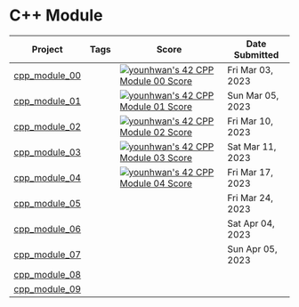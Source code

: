 # C++ Module

| Project                          | Tags                        | Score | Date Submitted   |
| -------------------------------- | --------------------------- | ----- | ---------------- |
| [cpp_module_00](./cpp_module_00) |  | [![younhwan's 42 CPP Module 00 Score](https://badge42.vercel.app/api/v2/cl8h1sspf00640gjzpe8t5f1y/project/3003522)](https://github.com/JaeSeoKim/badge42) | Fri Mar 03, 2023 |
| [cpp_module_01](./cpp_module_01) |  | [![younhwan's 42 CPP Module 01 Score](https://badge42.vercel.app/api/v2/cl8h1sspf00640gjzpe8t5f1y/project/3013876)](https://github.com/JaeSeoKim/badge42) | Sun Mar 05, 2023 |
| [cpp_module_02](./cpp_module_02) |  | [![younhwan's 42 CPP Module 02 Score](https://badge42.vercel.app/api/v2/cl8h1sspf00640gjzpe8t5f1y/project/3015212)](https://github.com/JaeSeoKim/badge42) | Fri Mar 10, 2023 |
| [cpp_module_03](./cpp_module_03) |  | [![younhwan's 42 CPP Module 03 Score](https://badge42.vercel.app/api/v2/cl8h1sspf00640gjzpe8t5f1y/project/3022460)](https://github.com/JaeSeoKim/badge42) | Sat Mar 11, 2023 |
| [cpp_module_04](./cpp_module_04) |  | [![younhwan's 42 CPP Module 04 Score](https://badge42.vercel.app/api/v2/cl8h1sspf00640gjzpe8t5f1y/project/3023354)](https://github.com/JaeSeoKim/badge42) | Fri Mar 17, 2023 |
| [cpp_module_05](./cpp_module_05) |  |  | Fri Mar 24, 2023 |
| [cpp_module_06](./cpp_module_06) |  |  | Sat Apr 04, 2023 |
| [cpp_module_07](./cpp_module_07) |  |  | Sun Apr 05, 2023 |
| [cpp_module_08](./cpp_module_08) |  |  |  |
| [cpp_module_09](./cpp_module_09) |  |  |  |
